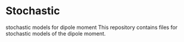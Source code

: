 # Stochastic
stochastic models for dipole moment
This repository contains files for stochastic models of the dipole moment.
